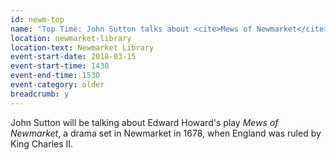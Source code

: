 ```yaml
---
id: newm-top
name: "Top Time: John Sutton talks about <cite>Mews of Newmarket</cite>"
location: newmarket-library
location-text: Newmarket Library
event-start-date: 2018-03-15
event-start-time: 1430
event-end-time: 1530
event-category: older
breadcrumb: y
---
```


John Sutton will be talking about Edward Howard's play <cite>Mews of Newmarket</cite>, a drama set in Newmarket in 1678, when England was ruled by King Charles II.
